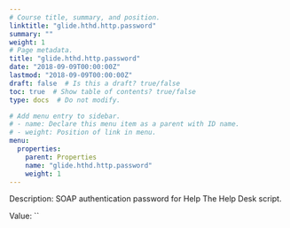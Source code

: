 ```yaml
---
# Course title, summary, and position.
linktitle: "glide.hthd.http.password"
summary: ""
weight: 1
# Page metadata.
title: "glide.hthd.http.password"
date: "2018-09-09T00:00:00Z"
lastmod: "2018-09-09T00:00:00Z"
draft: false  # Is this a draft? true/false
toc: true  # Show table of contents? true/false
type: docs  # Do not modify.

# Add menu entry to sidebar.
# - name: Declare this menu item as a parent with ID name.
# - weight: Position of link in menu.
menu:
  properties:
    parent: Properties
    name: "glide.hthd.http.password"
    weight: 1
---
```


Description: SOAP authentication password for Help The Help Desk script.


Value: ``